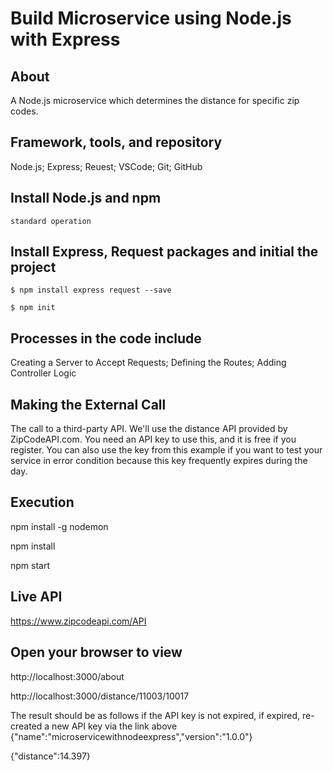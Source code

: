 # Build Microservice using Node.js with Express

## About
A Node.js microservice which determines the distance for specific zip codes.

## Framework, tools, and repository
Node.js; Express; Reuest; VSCode; Git; GitHub

## Install Node.js and npm
`standard operation` 

## Install Express, Request packages and initial the project
`$ npm install express request --save`

`$ npm init`

## Processes in the code include
Creating a Server to Accept Requests; Defining the Routes; Adding Controller Logic

## Making the External Call
The call to a third-party API. We'll use the distance API provided by ZipCodeAPI.com. You need an API key to use this, and it is free if you register. You can also use the key from this example if you want to test your service in error condition because this key frequently expires during the day.

## Execution
npm install -g nodemon

npm install

npm start


## Live API
https://www.zipcodeapi.com/API

## Open your browser to view
http://localhost:3000/about

http://localhost:3000/distance/11003/10017

The result should be as follows if the API key is not expired, if expired, re-created a new API key via the link above
{"name":"microservicewithnodeexpress","version":"1.0.0"}

{"distance":14.397}


